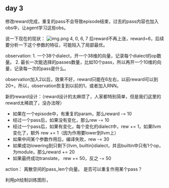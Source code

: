 ## day 3


修改reward完成，重复的pass不会导致episode结束，过去的pass内容也加入obs中，让agent学习这些obs。



说一下现在的现状：
    ![img.png](img.png)
    4, 0, 6, 7 后reward不再上涨，reward=6，后续要分析一下这个参数的特征，可能陷入了局部最优。

observation:
    1. 一个38个dialect，开一个38维的向量，记录每个dialect的op数量。
    2. 最长一次能选择的passes数量，比如10个pass，所以再开一个10维的向量，记录每一次的pass是什么。

observation加入2以后，效果不好，reward只能在6左右，以前reward可以到20+。所以，observation恢复到以前的1，或者加入RNN。


新的reward设计：（reward设计的太麻烦了，人家都特别简单，但是我们这里的reward太稀疏了，没办法呀）
- 如果在一个episode中，有重复的param，那么reward -= 10
- 经过一个pass后，如果没有变化，那么rew -= 10
- 经过一个pass后，如果有变化，每个变化的dialect中，rew += 1，如果llvm变化了，额外 rew += 1（因为作用要lower到llvm上）
- 如果中间某个参数作用后，编译失败，rew -= 30
- 如果成功lowering到只剩下{llvm, builtin}dialect，并且builtin中只有1个op，为module，那么reward += 20
- 如果最终成功translate， rew += 50，反之 -= 50

action：
    离散空间的pass_len个向量。
    是否可以重复作用某个pass？



利用plt绘制训练图形，
